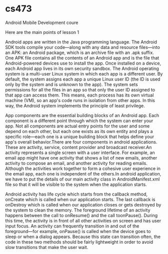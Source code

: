 # cs473
Android Mobile Development coure

Here are the main points of lesson 1

Android apps are written in the Java programming language. The Android SDK tools compile your code—along with any data and resource files—into an APK: an Android package, which is an archive file with an .apk suffix. One APK file contains all the contents of an Android app and is the file that Android-powered devices use to install the app. Once installed on a device, each Android app lives in its own security sandbox. The Android operating system is a multi-user Linux system in which each app is a different user. By default, the system assigns each app a unique Linux user ID (the ID is used only by the system and is unknown to the app). The system sets permissions for all the files in an app so that only the user ID assigned to that app can access them. This means, each process has its own virtual machine (VM), so an app's code runs in isolation from other apps. In this way, the Android system implements the principle of least privilege.

App components are the essential building blocks of an Android app. Each component is a different point through which the system can enter your app. Not all components are actual entry points for the user and some depend on each other, but each one exists as its own entity and plays a specific role—each one is a unique building block that helps define your app's overall behavior.There are four components in android applications. These are activity, service, content provider and broadcast receiver.An activity represents a single screen with a user interface. For example, an email app might have one activity that shows a list of new emails, another activity to compose an email, and another activity for reading emails. Although the activities work together to form a cohesive user experience in the email app, each one is independent of the others.In android application, we have to put the details of our main activity class in AndroidManifest.xml file so that it will be visible to the system when the application starts.

Android activity has life cycle which starts from the callback method, onCreate which is called when our application starts. The last callback is onDestroy which is called when our application closes or gets destroyed by the system to clean the memory. The foreground lifetime of an activity happens between the call to onResume() and the call toonPause(). During this time, the activity is in front of all other activities on screen and has user input focus. An activity can frequently transition in and out of the foreground—for example, onPause() is called when the device goes to sleep or when a dialog appears. Because this state can transition often, the code in these two methods should be fairly lightweight in order to 
avoid slow transitions that make the user wait.
